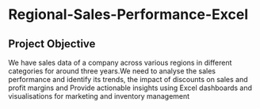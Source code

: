 # Regional-Sales-Performance-Excel

## Project Objective 
   We have sales data of a company across various regions in different categories for around three years.We need to analyse the sales performance 
and identify its trends, the impact of discounts on sales and profit margins and Provide actionable insights using Excel dashboards and visualisations
for marketing and inventory management
		
##

